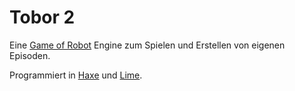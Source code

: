 # Tobor 2

Eine [Game of Robot](https://www.tom-productions.de/robot/) Engine zum Spielen und Erstellen von eigenen Episoden.

Programmiert in [Haxe](https://haxe.org/) und [Lime](http://lime.software/).